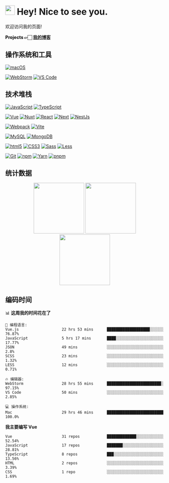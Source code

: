 # <img src="https://emojis.slackmojis.com/emojis/images/1531849430/4246/blob-sunglasses.gif?1531849430" width="30"/> Hey! Nice to see you.

欢迎访问我的页面!

<p style="font-weight:800;">
    Projects 👉🏻
    <a href="https://blog.fassr.com/">我的博客</a> 
  </p>

## 操作系统和工具
[![macOS](https://img.shields.io/badge/macOS-Monterey-000000?style=flat-square&logo=apple)](https://www.apple.com/macos/monterey/)

[![WebStorm](https://img.shields.io/badge/IDE-WebStorm-000000?style=flat-square&logo=WebStorm)](https://www.jetbrains.com/webstorm/)
[![VS Code](https://img.shields.io/badge/IDE-VSCode-007ACC?style=flat-square&logo=Visual-studio-code)](https://code.visualstudio.com/)

[//]: # "[![IntelliJ]&#40;https://img.shields.io/badge/IDE-IntelliJ-000000?style=flat-square&logo=IntelliJIDEA&#41;]&#40;https://www.jetbrains.com/webstorm/&#41;"

## 技术堆栈
[![JavaScript](https://img.shields.io/badge/-JavaScript-F7DF1E?style=flat-square&logo=javascript&logoColor=000000&labelColor=%23F7DF1C&color=%23FFCE5A)](https://www.javascript.com/)
[![TypeScript](https://img.shields.io/badge/-TypeScript-3178C6?style=flat-square&logo=typescript&logoColor=ffffff)](https://www.typescriptlang.org/)

[![Vue](https://img.shields.io/badge/-Vue-4FC08D?style=flat-square&logo=vue.js&logoColor=ffffff)](https://vuejs.org/)
[![Nuxt](https://img.shields.io/badge/-Nuxt-00DC82?style=flat-square&logo=nuxt.js&logoColor=ffffff)](https://nuxtjs.org/)
[![React](https://img.shields.io/badge/-React-61DAFB?style=flat-square&logo=react&logoColor=ffffff)](https://reactjs.org/)
[![Next](https://img.shields.io/badge/-Next-000000?style=flat-square&logo=next.js&logoColor=ffffff)](https://nextjs.org/)
[![NestJs](https://img.shields.io/badge/-NestJs-E0234E?style=flat-square&logo=nestjs&logoColor=ffffff)](https://nestjs.com/)

[![Webpack](https://img.shields.io/badge/-Webpack-8DD6F9?style=flat-square&logo=webpack&logoColor=ffffff)](https://webpack.js.org/)
[![Vite](https://img.shields.io/badge/-Vite-646CFF?style=flat-square&logo=Vite&logoColor=ffffff)](https://vitejs.dev/)

[![MySQL](https://img.shields.io/badge/-MySQL-4479A1?style=flat-square&logo=MySQL&logoColor=ffffff)](https://www.mysql.com/)
[![MongoDB](https://img.shields.io/badge/-MongoDB-47A248?style=flat-square&logo=MongoDB&logoColor=ffffff)](https://www.mongodb.com/)

[![html5](https://img.shields.io/badge/-HTML5-E34F26?style=flat-square&logo=html5&logoColor=ffffff)](https://www.w3schools.com/html/)
[![CSS3](https://img.shields.io/badge/-CSS3-1572B6?style=flat-square&logo=CSS3&logoColor=ffffff)](https://www.w3schools.com/css/)
[![Sass](https://img.shields.io/badge/-Sass-CC6699?style=flat-square&logo=sass&logoColor=ffffff)](https://sass-lang.com/)
[![Less](https://img.shields.io/badge/-Less-1D365D?style=flat-square&logo=Less&logoColor=ffffff)](https://less.bootcss.com/)

[![Git](https://img.shields.io/badge/-Git-%23F05032?style=flat-square&logo=git&logoColor=%23ffffff)](https://git-scm.com/)
[![npm](https://img.shields.io/badge/-NPM-CB3837?style=flat-square&logo=npm&logoColor=ffffff)](http://npmjs.com/)
[![Yarn](https://img.shields.io/badge/-Yarn-2C8EBB?style=flat-square&logo=Yarn&logoColor=ffffff)](https://yarnpkg.com/)
[![pnpm](https://img.shields.io/badge/-pnpm-f69220?style=flat-square&logo=pnpm&logoColor=ffffff)](https://pnpm.io/)


## 统计数据

<div>
<!--https://github-readme-stats.vercel.app-->
    <div align="center">
        <span></span>
        <picture>
            <source media="(prefers-color-scheme: dark)" srcset="https://github-readme-stats-git-masterrstaa-rickstaa.vercel.app/api?username=sunpm&count_private=true&theme=gruvbox&show_icons=true">
            <img height="160px" src="https://github-readme-stats-git-masterrstaa-rickstaa.vercel.app/api?username=sunpm&count_private=true&theme=flag-india&show_icons=true" />
       </picture>
        <span></span>
        <picture>
            <source media="(prefers-color-scheme: dark)" srcset="https://github-readme-stats-git-masterrstaa-rickstaa.vercel.app/api/top-langs/?username=sunpm&layout=compact&theme=gruvbox">
            <img height="160px" src="https://github-readme-stats-git-masterrstaa-rickstaa.vercel.app/api/top-langs/?username=sunpm&layout=compact&theme=flag-india" />
       </picture>
        <span></span>
    </div>
    <div align="center">
    	<picture>
            <source media="(prefers-color-scheme: dark)" srcset="https://github-readme-streak-stats.herokuapp.com/?user=sunpm&theme=gruvbox">
            <img height="160px" src="https://github-readme-streak-stats.herokuapp.com/?user=sunpm&theme=flag-india" />
       </picture>
    </div>
</div>

## 编码时间

<!--START_SECTION:waka-->
📊 **这周我的时间花在了** 

```text
💬 编程语言: 
Vue.js                   22 hrs 53 mins      ███████████████████░░░░░░   76.87% 
JavaScript               5 hrs 17 mins       ████░░░░░░░░░░░░░░░░░░░░░   17.77% 
JSON                     49 mins             ░░░░░░░░░░░░░░░░░░░░░░░░░   2.8% 
SCSS                     23 mins             ░░░░░░░░░░░░░░░░░░░░░░░░░   1.32% 
LESS                     12 mins             ░░░░░░░░░░░░░░░░░░░░░░░░░   0.71%

🔥 编辑器: 
WebStorm                 28 hrs 55 mins      ████████████████████████░   97.15% 
VS Code                  50 mins             ░░░░░░░░░░░░░░░░░░░░░░░░░   2.85%

💻 操作系统: 
Mac                      29 hrs 46 mins      █████████████████████████   100.0%

```

**我主要编写 Vue** 

```text
Vue                      31 repos            █████████████░░░░░░░░░░░░   52.54% 
JavaScript               17 repos            ███████░░░░░░░░░░░░░░░░░░   28.81% 
TypeScript               8 repos             ███░░░░░░░░░░░░░░░░░░░░░░   13.56% 
HTML                     2 repos             ░░░░░░░░░░░░░░░░░░░░░░░░░   3.39% 
CSS                      1 repo              ░░░░░░░░░░░░░░░░░░░░░░░░░   1.69%

```



<!--END_SECTION:waka-->

